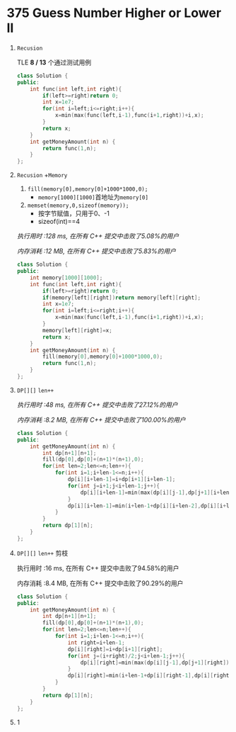 # 375 Guess Number Higher or Lower II

1. `Recusion` 

   TLE **8 / 13** 个通过测试用例

   ```c++
   class Solution {
   public:
       int func(int left,int right){
           if(left>=right)return 0;
           int x=1e7;
           for(int i=left;i<=right;i++){
               x=min(max(func(left,i-1),func(i+1,right))+i,x);
           }
           return x;
       }
       int getMoneyAmount(int n) {
           return func(1,n);
       }
   };
   ```

2. `Recusion` +`Memory`

   1. `fill(memory[0],memory[0]+1000*1000,0);`
      - `memory[1000][1000]`首地址为`memory[0]`
   2. `memset(memory,0,sizeof(memory));`
      - 按字节赋值，只用于0、-1
      - sizeof(int)==4

   *执行用时 :128 ms, 在所有 C++ 提交中击败了5.08%的用户*

   *内存消耗 :12 MB, 在所有 C++ 提交中击败了5.83%的用户*

   ```c++
   class Solution {
   public:
       int memory[1000][1000];
       int func(int left,int right){
           if(left>=right)return 0;
           if(memory[left][right])return memory[left][right];
           int x=1e7;
           for(int i=left;i<=right;i++){
               x=min(max(func(left,i-1),func(i+1,right))+i,x);
           }
           memory[left][right]=x;
           return x;
       }
       int getMoneyAmount(int n) {
           fill(memory[0],memory[0]+1000*1000,0);
           return func(1,n);
       }
   };
   ```

3. `DP[][]` `len++`

   *执行用时 :48 ms, 在所有 C++ 提交中击败了27.12%的用户*

   *内存消耗 :8.2 MB, 在所有 C++ 提交中击败了100.00%的用户*

   ```c++
   class Solution {
   public:
       int getMoneyAmount(int n) {
           int dp[n+1][n+1];
           fill(dp[0],dp[0]+(n+1)*(n+1),0);
           for(int len=2;len<=n;len++){
               for(int i=1;i+len-1<=n;i++){
                   dp[i][i+len-1]=i+dp[i+1][i+len-1];
                   for(int j=i+1;j<i+len-1;j++){
                       dp[i][i+len-1]=min(max(dp[i][j-1],dp[j+1][i+len-1])+j,dp[i][i+len-1]);
                   }
                   dp[i][i+len-1]=min(i+len-1+dp[i][i+len-2],dp[i][i+len-1]);
               }
           }
           return dp[1][n];
       }
   };
   ```

4. `DP[][]` `len++` 剪枝

   执行用时 :16 ms, 在所有 C++ 提交中击败了94.58%的用户

   内存消耗 :8.4 MB, 在所有 C++ 提交中击败了90.29%的用户

   ```c++
   class Solution {
   public:
       int getMoneyAmount(int n) {
           int dp[n+1][n+1];
           fill(dp[0],dp[0]+(n+1)*(n+1),0);
           for(int len=2;len<=n;len++){
               for(int i=1;i+len-1<=n;i++){
                   int right=i+len-1;
                   dp[i][right]=i+dp[i+1][right];
                   for(int j=(i+right)/2;j<i+len-1;j++){
                       dp[i][right]=min(max(dp[i][j-1],dp[j+1][right])+j,dp[i][right]);
                   }
                   dp[i][right]=min(i+len-1+dp[i][right-1],dp[i][right]);
               }
           }
           return dp[1][n];
       }
   };
   ```

5. 1